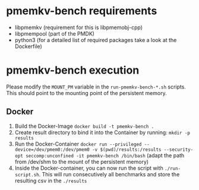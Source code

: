 # pmemkv-bench requirements
- libpmemkv (requirement for this is libpmemobj-cpp)
- libpmempool (part of the PMDK)
- python3
(for a detailed list of required packages take a look at the Dockerfile)

# pmemkv-bench execution
Please modify the `MOUNT_PM` variable in the `run-pmemkv-bench-*.sh` scripts. This should point to the mounting point of the persistent memory.

## Docker
1. Build the Docker-Image `docker build -t pmemkv-bench .`
2. Create result directory to bind it into the Container by running: `mkdir -p results`
3. Run the Docker-Container `docker run --privileged --device=/dev/pmem0:/dev/pmem0 -v $(pwd)/results:/results --security-opt seccomp:unconfined -it pmemkv-bench /bin/bash` (adapt the path from /dev/shm to the mount of the persistent memory)
4. Inside the Docker-container, you can now run the script with `./run-script.sh`. This will run consecutively all benchmarks and store the resulting csv in the `./results`